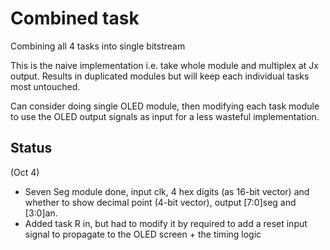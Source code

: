 # Combined task

Combining all 4 tasks into single bitstream

This is the naive implementation i.e. take whole module and multiplex at Jx output. Results in duplicated modules but will keep each individual tasks most untouched.

Can consider doing single OLED module, then modifying each task module to use the OLED output signals as input for a less wasteful implementation.

## Status

(Oct 4)
- Seven Seg module done, input clk, 4 hex digits (as 16-bit vector) and whether to show decimal point (4-bit vector), output [7:0]seg and [3:0]an.
- Added task R in, but had to modify it by required to add a reset input signal to propagate to the OLED screen + the timing logic